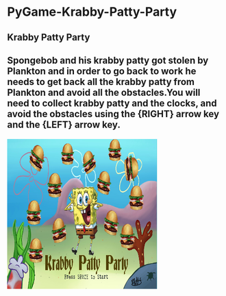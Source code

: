 # PyGame-Krabby-Patty-Party
<h2>Krabby Patty Party<h2>
<p>Spongebob and his krabby patty got stolen by Plankton and in order to go back to work he needs to get back all the krabby patty from Plankton and avoid all the obstacles.You will need to collect krabby patty and the clocks, and avoid the obstacles using the {RIGHT} arrow key and the {LEFT} arrow key.</p>
<img src="https://github.com/tho2015/PyGame-Krabby-Patty-Party/blob/master/capture1.PNG" width=350 height=350>
